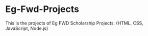 # Eg-Fwd-Projects
This is the projects of Eg FWD Scholarship Projects. (HTML, CSS, JavaScript, Node.js) 
